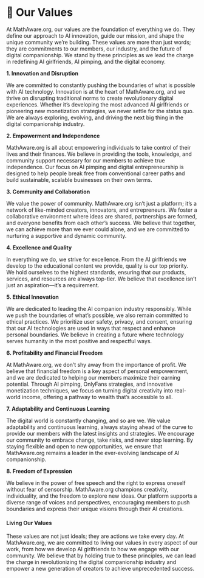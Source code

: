 # 💖 Our Values

At MathAware.org, our values are the foundation of everything we do. They define our approach to AI innovation, guide our mission, and shape the unique community we’re building. These values are more than just words; they are commitments to our members, our industry, and the future of digital companionship. We stand by these principles as we lead the charge in redefining AI girlfriends, AI pimping, and the digital economy.

**1. Innovation and Disruption**

We are committed to constantly pushing the boundaries of what is possible with AI technology. Innovation is at the heart of MathAware.org, and we thrive on disrupting traditional norms to create revolutionary digital experiences. Whether it’s developing the most advanced AI girlfriends or pioneering new monetization strategies, we never settle for the status quo. We are always exploring, evolving, and driving the next big thing in the digital companionship industry.

**2. Empowerment and Independence**

MathAware.org is all about empowering individuals to take control of their lives and their finances. We believe in providing the tools, knowledge, and community support necessary for our members to achieve true independence. Our focus on AI pimping and digital entrepreneurship is designed to help people break free from conventional career paths and build sustainable, scalable businesses on their own terms.

**3. Community and Collaboration**

We value the power of community. MathAware.org isn’t just a platform; it’s a network of like-minded creators, innovators, and entrepreneurs. We foster a collaborative environment where ideas are shared, partnerships are formed, and everyone benefits from each other’s success. We believe that together, we can achieve more than we ever could alone, and we are committed to nurturing a supportive and dynamic community.

**4. Excellence and Quality**

In everything we do, we strive for excellence. From the AI girlfriends we develop to the educational content we provide, quality is our top priority. We hold ourselves to the highest standards, ensuring that our products, services, and resources are always top-tier. We believe that excellence isn’t just an aspiration—it’s a requirement.

**5. Ethical Innovation**

We are dedicated to leading the AI companion industry responsibly. While we push the boundaries of what’s possible, we also remain committed to ethical practices. We prioritize user safety, privacy, and consent, ensuring that our AI technologies are used in ways that respect and enhance personal boundaries. We believe in creating a future where technology serves humanity in the most positive and respectful ways.

**6. Profitability and Financial Freedom**

At MathAware.org, we don’t shy away from the importance of profit. We believe that financial freedom is a key aspect of personal empowerment, and we are dedicated to helping our members maximize their earning potential. Through AI pimping, OnlyFans strategies, and innovative monetization techniques, we focus on turning digital creativity into real-world income, offering a pathway to wealth that’s accessible to all.

**7. Adaptability and Continuous Learning**

The digital world is constantly changing, and so are we. We value adaptability and continuous learning, always staying ahead of the curve to provide our members with the latest insights and strategies. We encourage our community to embrace change, take risks, and never stop learning. By staying flexible and open to new opportunities, we ensure that MathAware.org remains a leader in the ever-evolving landscape of AI companionship.

**8. Freedom of Expression**

We believe in the power of free speech and the right to express oneself without fear of censorship. MathAware.org champions creativity, individuality, and the freedom to explore new ideas. Our platform supports a diverse range of voices and perspectives, encouraging members to push boundaries and express their unique visions through their AI creations.

#### **Living Our Values**

These values are not just ideals; they are actions we take every day. At MathAware.org, we are committed to living our values in every aspect of our work, from how we develop AI girlfriends to how we engage with our community. We believe that by holding true to these principles, we can lead the charge in revolutionizing the digital companionship industry and empower a new generation of creators to achieve unprecedented success.
